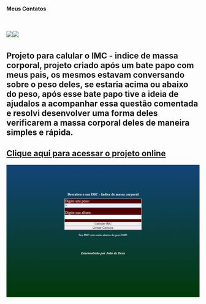 #### Meus Contatos
# <a href = "mailto:joaodedeusrsfilho@gmail.com"><img src="https://img.shields.io/badge/-Gmail-%23333?style=for-the-badge&logo=gmail&logoColor=white" target="_blank"></a><a href="https://www.linkedin.com/in/joaodedeusrsfilho" target="_blank"><img src="https://img.shields.io/badge/-LinkedIn-%230077B5?style=for-the-badge&logo=linkedin&logoColor=white" target="_blank"></a>
## Projeto para calular o IMC - indice de massa corporal, projeto criado após um bate papo com meus pais, os mesmos estavam conversando sobre o peso deles, se estaria acima ou abaixo do peso, após esse bate papo tive a ideia de ajudalos a acompanhar essa questão comentada e resolvi desenvolver uma forma deles verificarem a massa corporal deles de maneira simples e rápida.
## <a href="https://calculadora-imc-xi-one.vercel.app/" target="_blank"> Clique aqui para acessar o projeto online
<img src="print.png">

